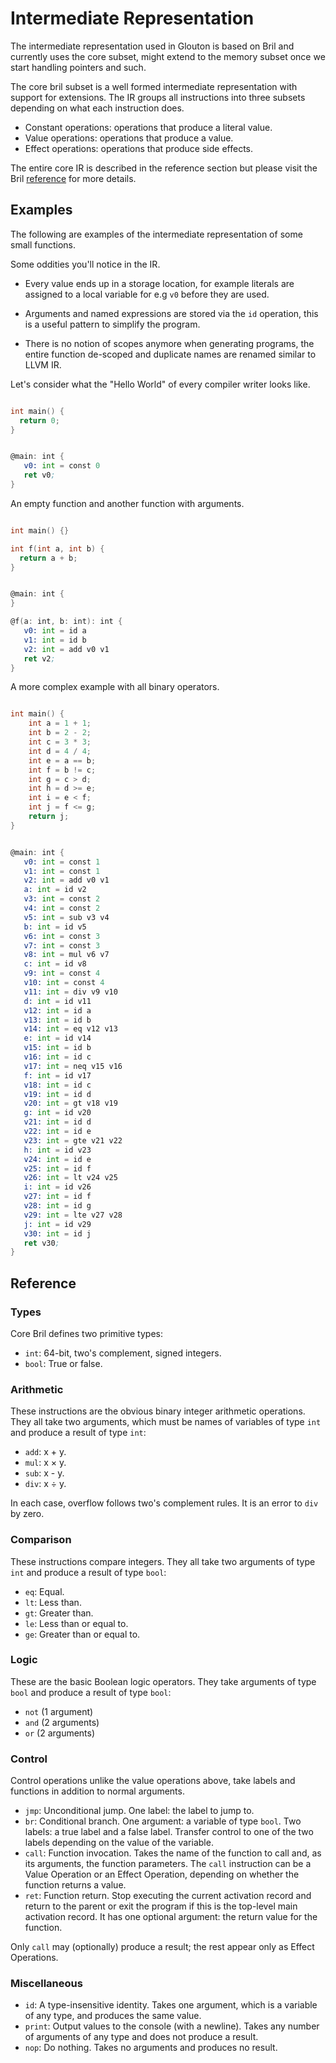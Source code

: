 # Intermediate Representation

The intermediate representation used in Glouton is based on Bril and currently
uses the core subset, might extend to the memory subset once we start handling
pointers and such.

The core bril subset is a well formed intermediate representation with support
for extensions. The IR groups all instructions into three subsets depending on
what each instruction does. 

* Constant operations: operations that produce a literal value.
* Value operations: operations that produce a value.
* Effect operations: operations that produce side effects.

The entire core IR is described in the reference section but please visit 
the Bril [reference](https://capra.cs.cornell.edu/bril/lang/core.html) for more
details.

## Examples

The following are examples of the intermediate representation of some small
functions.

Some oddities you'll notice in the IR.

* Every value ends up in a storage location, for example literals are assigned
  to a local variable for e.g `v0` before they are used.

* Arguments and named expressions are stored via the `id` operation, this is a
  useful pattern to simplify the program.

* There is no notion of scopes anymore when generating programs, the entire
  function de-scoped and duplicate names are renamed similar to LLVM IR.


Let's consider what the "Hello World" of every compiler writer looks like.

```c

int main() {
  return 0;
}

```


```asm

@main: int {
   v0: int = const 0
   ret v0;
}

```

An empty function and another function with arguments.

```c

int main() {} 

int f(int a, int b) {
  return a + b;
}

```

```asm

@main: int {
}

@f(a: int, b: int): int {
   v0: int = id a
   v1: int = id b
   v2: int = add v0 v1
   ret v2;
}

```

A more complex example with all binary operators.

```c

int main() {
    int a = 1 + 1;
    int b = 2 - 2;
    int c = 3 * 3;
    int d = 4 / 4;
    int e = a == b;
    int f = b != c;
    int g = c > d;
    int h = d >= e;
    int i = e < f;
    int j = f <= g;
    return j;
}

```

```asm

@main: int {
   v0: int = const 1
   v1: int = const 1
   v2: int = add v0 v1
   a: int = id v2
   v3: int = const 2
   v4: int = const 2
   v5: int = sub v3 v4
   b: int = id v5
   v6: int = const 3
   v7: int = const 3
   v8: int = mul v6 v7
   c: int = id v8
   v9: int = const 4
   v10: int = const 4
   v11: int = div v9 v10
   d: int = id v11
   v12: int = id a
   v13: int = id b
   v14: int = eq v12 v13
   e: int = id v14
   v15: int = id b
   v16: int = id c
   v17: int = neq v15 v16
   f: int = id v17
   v18: int = id c
   v19: int = id d
   v20: int = gt v18 v19
   g: int = id v20
   v21: int = id d
   v22: int = id e
   v23: int = gte v21 v22
   h: int = id v23
   v24: int = id e
   v25: int = id f
   v26: int = lt v24 v25
   i: int = id v26
   v27: int = id f
   v28: int = id g
   v29: int = lte v27 v28
   j: int = id v29
   v30: int = id j
   ret v30;
}

```



## Reference

### Types

Core Bril defines two primitive types:

* `int`: 64-bit, two's complement, signed integers.
* `bool`: True or false.

### Arithmetic

These instructions are the obvious binary integer arithmetic operations.
They all take two arguments, which must be names of variables of type `int`
and produce a result of type `int`:

* `add`: x + y.
* `mul`: x × y.
* `sub`: x - y.
* `div`: x ÷ y.

In each case, overflow follows two's complement rules.
It is an error to `div` by zero.

### Comparison

These instructions compare integers.
They all take two arguments of type `int` and produce a result of type `bool`:

* `eq`: Equal.
* `lt`: Less than.
* `gt`: Greater than.
* `le`: Less than or equal to.
* `ge`: Greater than or equal to.

### Logic

These are the basic Boolean logic operators.
They take arguments of type `bool` and produce a result of type `bool`:

* `not` (1 argument)
* `and` (2 arguments)
* `or` (2 arguments)

### Control

Control operations unlike the value operations above, take labels and functions
in addition to normal arguments.

* `jmp`: Unconditional jump. One label: the label to jump to.
* `br`: Conditional branch. One argument: a variable of type `bool`. Two labels:
  a true label and a false label. Transfer control to one of the two labels
   depending on the value of the variable.
* `call`: Function invocation. Takes the name of the function to call and, as
  its arguments, the function parameters. The `call` instruction can be a Value
  Operation or an Effect Operation, depending on whether the function returns a
  value.
* `ret`: Function return. Stop executing the current activation record and return
  to the parent or exit the program if this is the top-level main activation
  record. It has one optional argument: the return value for the function.

Only `call` may (optionally) produce a result; the rest appear only as Effect
Operations.

### Miscellaneous

* `id`: A type-insensitive identity. Takes one argument, which is a variable of
   any type, and produces the same value.
* `print`: Output values to the console (with a newline). Takes any number of
   arguments of any type and does not produce a result.
* `nop`: Do nothing. Takes no arguments and produces no result.


